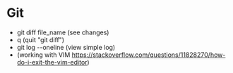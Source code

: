 # Git
- git diff file_name (see changes)
- q (quit "git diff")
- git log --oneline (view simple log)
- (working with VIM https://stackoverflow.com/questions/11828270/how-do-i-exit-the-vim-editor)
